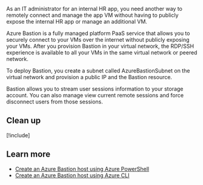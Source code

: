 As an IT administrator for an internal HR app, you need another way to remotely connect and manage the app VM without having to publicly expose the internal HR app or manage an additional VM.

Azure Bastion is a fully managed platform PaaS service that allows you to securely connect to your VMs over the internet without publicly exposing your VMs. After you provision Bastion in your virtual network, the RDP/SSH experience is available to all your VMs in the same virtual network or peered network.

To deploy Bastion, you create a subnet called AzureBastionSubnet on the virtual network and provision a public IP and the Bastion resource.

Bastion allows you to stream user sessions information to your storage account. You can also manage view current remote sessions and force disconnect users from those sessions.

## Clean up

[!include[](../../../includes/azure-subscription-cleanup.md)]

## Learn more

- [Create an Azure Bastion host using Azure PowerShell](https://docs.microsoft.com/azure/bastion/bastion-create-host-powershell)
- [Create an Azure Bastion host using Azure CLI](https://docs.microsoft.com/azure/bastion/create-host-cli)